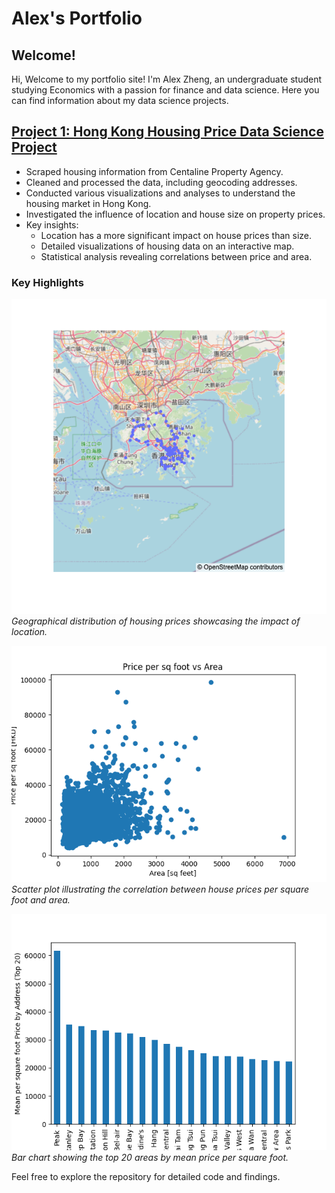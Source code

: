# Alex's Portfolio

## Welcome!

Hi, Welcome to my portfolio site! I'm Alex Zheng, an undergraduate student studying Economics with a passion for finance and data science. Here you can find information about my data science projects.

## [Project 1: Hong Kong Housing Price Data Science Project](https://github.com/alexzheng123/Hong-Kong-Housing-Price)
- Scraped housing information from Centaline Property Agency.
- Cleaned and processed the data, including geocoding addresses.
- Conducted various visualizations and analyses to understand the housing market in Hong Kong.
- Investigated the influence of location and house size on property prices.
- Key insights:
  - Location has a more significant impact on house prices than size.
  - Detailed visualizations of housing data on an interactive map.
  - Statistical analysis revealing correlations between price and area.

### Key Highlights
![Geographical Distribution of Housing Prices](images/map_figure.png)
*Geographical distribution of housing prices showcasing the impact of location.*

![Price per Square Foot vs Area](images/price_per_sq_foot_vs_area_scatter.png)
*Scatter plot illustrating the correlation between house prices per square foot and area.*

![Top 20 Areas by Mean Price per Square Foot](images/mean_price_per_sq_foot_by_area_top_20.png)
*Bar chart showing the top 20 areas by mean price per square foot.*

Feel free to explore the repository for detailed code and findings.